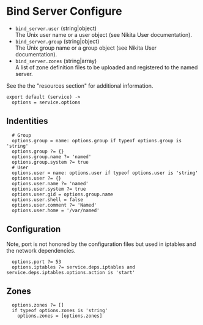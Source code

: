 
# Bind Server Configure

*   `bind_server.user` (string|object)   
    The Unix user name or a user object (see Nikita User documentation).   
*   `bind_server.group` (string|object)   
    The Unix group name or a group object (see Nikita User documentation).   
*   `bind_server.zones` (string|array)   
    A list of zone definition files to be uploaded and registered to the named
    server.   

See the the "resources section" for additional information.

    export default (service) ->
      options = service.options

## Indentities

      # Group
      options.group = name: options.group if typeof options.group is 'string'
      options.group ?= {}
      options.group.name ?= 'named'
      options.group.system ?= true
      # User
      options.user = name: options.user if typeof options.user is 'string'
      options.user ?= {}
      options.user.name ?= 'named'
      options.user.system ?= true
      options.user.gid = options.group.name
      options.user.shell = false
      options.user.comment ?= 'Named'
      options.user.home = '/var/named'

## Configuration

Note, port is not honored by the configuration files but used in iptables and
the network dependencies.

      options.port ?= 53
      options.iptables ?= service.deps.iptables and service.deps.iptables.options.action is 'start'

## Zones

      options.zones ?= []
      if typeof options.zones is 'string'
        options.zones = [options.zones]
